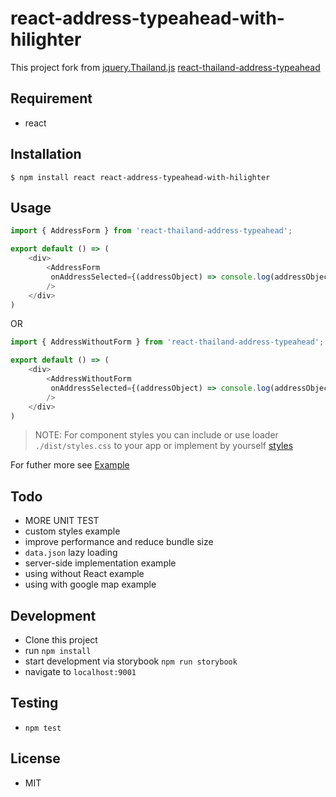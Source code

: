 # react-address-typeahead-with-hilighter
<!-- [![Commitizen friendly](https://img.shields.io/badge/commitizen-friendly-brightgreen.svg)](http://commitizen.github.io/cz-cli/) -->

This project fork from 
[jquery.Thailand.js](https://github.com/earthchie/jquery.Thailand.js)
[react-thailand-address-typeahead](https://github.com/zapkub/react-thailand-address-typeahead.git)

<!-- ## Demo
[Example with storybook](http://zapkub.github.io/react-thailand-address)
 -->

## Requirement
- react

## Installation
```
$ npm install react react-address-typeahead-with-hilighter
```

## Usage

```js
import { AddressForm } from 'react-thailand-address-typeahead';

export default () => (
    <div>
        <AddressForm
         onAddressSelected={(addressObject) => console.log(addressObject)} 
        />
    </div>
)
```
OR
```js
import { AddressWithoutForm } from 'react-thailand-address-typeahead';

export default () => (
    <div>
        <AddressWithoutForm
         onAddressSelected={(addressObject) => console.log(addressObject)} 
        />
    </div>
)
```


> NOTE: For component styles you can include or use loader `./dist/styles.css` to your app or implement by yourself [styles](./dist/styles.css)

For futher more see [Example](./example/index.js)

<!-- ## Performance for Perf nerd

| ไฟล์ | ขนาดไฟล์ |
| --- | ---:|
| without data.json | 69 KB 
| webpack with babili with data.json | 550 KB |
| webpack with babili with data.json gzip | **86 KB** | -->

## Todo
- MORE UNIT TEST
- custom styles example
- improve performance and reduce bundle size
- `data.json` lazy loading
- server-side implementation example
- using without React example
- using with google map example

## Development
- Clone this project
- run `npm install`
- start development via storybook `npm run storybook`
- navigate to `localhost:9001`

## Testing
- `npm test`
<!-- 
## Contribute
- open for any pullrequest
- Commitizen prefer !! 😎 -->

<!-- ## Original fork and idea 

[earthchie](https://github.com/earthchie/) - Project Owner, Original fork -->
<!-- (you should treat him a beer 😎🍺) -->
## License
<!-- - Original : WTFPL 2.0 http://www.wtfpl.net/ -->
- MIT
